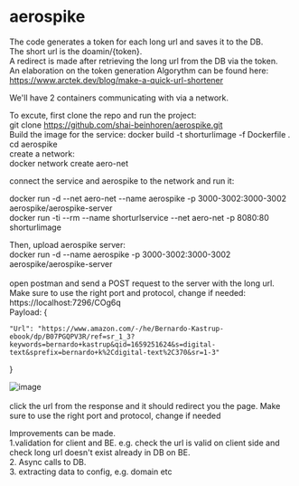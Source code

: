 # aerospike

The code generates a token for each long url and saves it to the DB. <br />
The short url is the doamin/{token}.  <br />
A redirect is made after retrieving the long url from the DB via the token.  <br />
An elaboration on the token generation Algorythm can be found here:  <br />
https://www.arctek.dev/blog/make-a-quick-url-shortener  <br />

We'll have 2 containers communicating with via a network. <br />


To excute, first clone the repo and run the project: <br />
git clone https://github.com/shai-beinhoren/aerospike.git <br /> 
Build the image for the service:
docker build -t shorturlimage -f Dockerfile .
cd aerospike <br />
create a network:  <br />
docker network create aero-net <br />

connect the service and aerospike to the network and run it: <br />

docker run -d --net aero-net --name aerospike -p 3000-3002:3000-3002 aerospike/aerospike-server <br />
 docker run -ti --rm --name shorturlservice --net aero-net -p 8080:80 shorturlimage <br />

Then, upload aerospike server: <br />
docker run -d --name aerospike -p 3000-3002:3000-3002 aerospike/aerospike-server <br /> <br />
open postman and send a POST request to the server with the long url. Make sure to use the right port and protocol, change if needed: <br />
https://localhost:7296/COg6q <br />
Payload:
{

    "Url": "https://www.amazon.com/-/he/Bernardo-Kastrup-ebook/dp/B07PGQPV3R/ref=sr_1_3?keywords=bernardo+kastrup&qid=1659251624&s=digital-   text&sprefix=bernardo+k%2Cdigital-text%2C370&sr=1-3"
}

![image](https://user-images.githubusercontent.com/5191999/182014723-5ff24873-eafa-412c-b6ca-3faf7b16e8c2.png) <br /> <br />
click the url from the response and it should redirect you the page. Make sure to use the right port and protocol, change if needed <br />


Improvements can be made. <br />
1.validation for client and BE. e.g. check the url is valid on client side and check long url doesn't exist already in DB on BE.<br />
2. Async calls to DB. <br />
3. extracting data to config, e.g. domain etc  <br />
